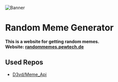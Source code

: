 ![Banner](https://randommemes.pewtech.de/assets/images/banner.jpg)
# Random Meme Generator
**This is a website for getting random memes.**  
**Website: [randommemes.pewtech.de](https://randommemes.pewtech.de)**

## Used Repos

 - [D3vd/Meme_Api](https://github.com/D3vd/Meme_Api)
